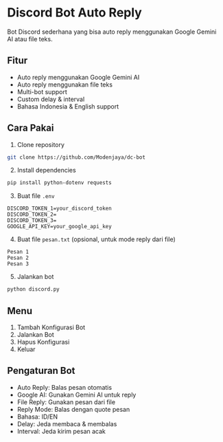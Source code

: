 # Discord Bot Auto Reply

Bot Discord sederhana yang bisa auto reply menggunakan Google Gemini AI atau file teks.

## Fitur

- Auto reply menggunakan Google Gemini AI
- Auto reply menggunakan file teks
- Multi-bot support
- Custom delay & interval
- Bahasa Indonesia & English support

## Cara Pakai

1. Clone repository
```bash
git clone https://github.com/Modenjaya/dc-bot
```

2. Install dependencies
```bash
pip install python-dotenv requests
```

3. Buat file `.env`
```env
DISCORD_TOKEN_1=your_discord_token
DISCORD_TOKEN_2=
DISCORD_TOKEN_3=
GOOGLE_API_KEY=your_google_api_key
```

4. Buat file `pesan.txt` (opsional, untuk mode reply dari file)
```
Pesan 1
Pesan 2
Pesan 3
```

5. Jalankan bot
```bash
python discord.py
```

## Menu

1. Tambah Konfigurasi Bot
2. Jalankan Bot
3. Hapus Konfigurasi
4. Keluar

## Pengaturan Bot

- Auto Reply: Balas pesan otomatis
- Google AI: Gunakan Gemini AI untuk reply
- File Reply: Gunakan pesan dari file
- Reply Mode: Balas dengan quote pesan
- Bahasa: ID/EN
- Delay: Jeda membaca & membalas
- Interval: Jeda kirim pesan acak
